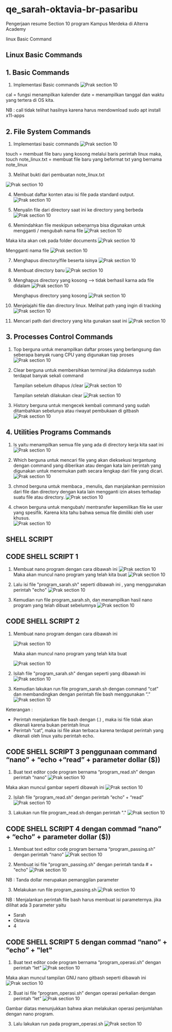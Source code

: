 # qe_sarah-oktavia-br-pasaribu

Pengerjaan resume Section 10 program Kampus Merdeka di Alterra Academy

linux Basic Command

## Linux Basic Commands

## 1. Basic Commands

1. Implementasi Basic commands
   <img src="assets/1.PNG" alt="Prak section 10" title="Jawaban Prak Section 10">

cal = fungsi menampilkan kalender
date = menampilkan tanggal dan waktu yang tertera di OS kita.

NB : call tidak telihat hasilnya karena harus mendownload sudo apt install x11-apps

## 2. File System Commands

1. Implementasi basic commands
   <img src="assets/2.PNG" alt="Prak section 10" title="Jawaban Prak Section 10">

touch = membuat file baru yang kosong melalui baris perintah linux
maka, touch note_linux.txt = membuat file baru yang beformat txt yang bernama note_linux

3. Melihat bukti dari pembuatan note_linux.txt

<img src="assets/3.PNG" alt="Prak section 10" title="Jawaban Prak Section 10">

4. Membuat daftar konten atau isi file pada standard output.
   <img src="assets/4.PNG" alt="Prak section 10" title="Jawaban Prak Section 10">

5. Menyalin file dari directory saat ini ke directory yang berbeda
   <img src="assets/5.PNG" alt="Prak section 10" title="Jawaban Prak Section 10">

6. Memindahkan file meskipun sebenarnya bisa digunakan untuk mengganti / mengubah nama file
   <img src="assets/6.PNG" alt="Prak section 10" title="Jawaban Prak Section 10">

Maka kita akan cek pada folder documents
<img src="assets/7.PNG" alt="Prak section 10" title="Jawaban Prak Section 10">

Mengganti nama file
<img src="assets/8.PNG" alt="Prak section 10" title="Jawaban Prak Section 10">

7. Menghapus directory/file beserta isinya
   <img src="assets/9.PNG" alt="Prak section 10" title="Jawaban Prak Section 10">

8. Membuat directory baru
   <img src="assets/10.PNG" alt="Prak section 10" title="Jawaban Prak Section 10">

9. Menghapus directory yang kosong --> tidak berhasil karna ada file didalam
   <img src="assets/11.PNG" alt="Prak section 10" title="Jawaban Prak Section 10">

   Menghapus directory yang kosong
   <img src="assets/12.PNG" alt="Prak section 10" title="Jawaban Prak Section 10">

10. Menjelajahi file dan directory linux. Melihat path yang ingin di tracking
    <img src="assets/13.PNG" alt="Prak section 10" title="Jawaban Prak Section 10">

11. Mencari path dari directory yang kita gunakan saat ini
    <img src="assets/14.PNG" alt="Prak section 10" title="Jawaban Prak Section 10">

## 3. Processes Control Commands

1. Top berguna untuk menampilkan daftar proses yang berlangsung dan seberapa banyak ruang CPU yang digunakan tiap proses
   <img src="assets/15.PNG" alt="Prak section 10" title="Jawaban Prak Section 10">

2. Clear berguna untuk membersihkan terminal jika didalamnya sudah terdapat banyak sekali command

   Tampilan sebelum dihapus /clear
   <img src="assets/16.PNG" alt="Prak section 10" title="Jawaban Prak Section 10">

   Tampilan setelah dilakukan clear
   <img src="assets/17.PNG" alt="Prak section 10" title="Jawaban Prak Section 10">

3. History berguna untuk mengecek kembali command yang sudah ditambahkan sebelunya atau riwayat pembukaan di gitbash
   <img src="assets/18.PNG" alt="Prak section 10" title="Jawaban Prak Section 10">

## 4. Utilities Programs Commands

1. ls yaitu menampilkan semua file yang ada di directory kerja kita saat ini
   <img src="assets/19.PNG" alt="Prak section 10" title="Jawaban Prak Section 10">

2. Which berguna untuk mencari file yang akan dieksekusi tergantung dengan command yang diberikan atau dengan kata lain perintah yang digunakan untuk menemukan path secara lengkap dari file yang dicari.
   <img src="assets/20.PNG" alt="Prak section 10" title="Jawaban Prak Section 10">

3. chmod berguna untuk membaca , menulis, dan manjalankan permission dari file dan directory dengan kata lain mengganti izin akses terhadap suatu file atau directory.
   <img src="assets/21.PNG" alt="Prak section 10" title="Jawaban Prak Section 10">

4. chwon berguna untuk mengubah/ mentransfer kepemilikan file ke user yang spesifik. Karena kita tahu bahwa semua file dimiliki oleh user khusus.  
   <img src="assets/22.PNG" alt="Prak section 10" title="Jawaban Prak Section 10">

## SHELL SCRIPT

## CODE SHELL SCRIPT 1

1. Membuat nano program dengan cara dibawah ini
   <img src="assets/23.PNG" alt="Prak section 10" title="Jawaban Prak Section 10">
   Maka akan muncul nano program yang telah kita buat
   <img src="assets/24.PNG" alt="Prak section 10" title="Jawaban Prak Section 10">

2. Lalu isi file "program_sarah.sh" seperti dibawah ini , yang menggunakan perintah "echo"
   <img src="assets/25.PNG" alt="Prak section 10" title="Jawaban Prak Section 10">

3. Kemudian run file program_sarah.sh, dan menampilkan hasil nano program yang telah dibuat sebelumnya
   <img src="assets/26.PNG" alt="Prak section 10" title="Jawaban Prak Section 10">

## CODE SHELL SCRIPT 2

1. Membuat nano program dengan cara dibawah ini

   <img src="assets/23.PNG" alt="Prak section 10" title="Jawaban Prak Section 10">

   Maka akan muncul nano program yang telah kita buat

   <img src="assets/24.PNG" alt="Prak section 10" title="Jawaban Prak Section 10">

2. Isilah file "program_sarah.sh" dengan seperti yang dibawah ini
   <img src="assets/27.PNG" alt="Prak section 10" title="Jawaban Prak Section 10">

3. Kemudian lakukan run file program_sarah.sh dengan command “cat” dan membandingkan dengan perintah file bash menggunakan ”.”
   <img src="assets/28.PNG" alt="Prak section 10" title="Jawaban Prak Section 10">

Keterangan :

- Perintah menjalankan file bash dengan (.) , maka isi file tidak akan dikenali karena bukan perintah linux
- Perintah “cat”, maka isi file akan terbaca karena terdapat perintah yang dikenali oleh linux yaitu perintah echo.

## CODE SHELL SCRIPT 3 penggunaan command “nano” + “echo +“read” + parameter dollar ($))

1. Buat text editor code program bernama “program_read.sh” dengan perintah “nano”
   <img src="assets/29.PNG" alt="Prak section 10" title="Jawaban Prak Section 10">

Maka akan muncul gambar seperti dibawah ini
<img src="assets/30.PNG" alt="Prak section 10" title="Jawaban Prak Section 10">

2. Isilah file “program_read.sh” dengan perintah “echo” + “read”
   <img src="assets/31.PNG" alt="Prak section 10" title="Jawaban Prak Section 10">

3. Lakukan run file program_read.sh dengan perintah "."
   <img src="assets/32.PNG" alt="Prak section 10" title="Jawaban Prak Section 10">

## CODE SHELL SCRIPT 4 dengan commad “nano” + “echo” + parameter dollar ($))

1. Membuat text editor code program bernama “program_passing.sh” dengan perintah “nano”
   <img src="assets/33.PNG" alt="Prak section 10" title="Jawaban Prak Section 10">

2. Membuat isi file "program_passing.sh" dengan perintah tanda # + "echo"
   <img src="assets/35.PNG" alt="Prak section 10" title="Jawaban Prak Section 10">

NB : Tanda dollar merupakan pemanggilan parameter

3. Melakukan run file program_passing.sh
   <img src="assets/36.PNG" alt="Prak section 10" title="Jawaban Prak Section 10">

NB : Menjalankan perintah file bash harus membuat isi parameternya. jika dilihat ada 3 parameter yaitu

- Sarah
- Oktavia
- 4

## CODE SHELL SCRIPT 5 dengan commad “nano” + “echo” + "let"

1. Buat text editor code program bernama “program_operasi.sh” dengan perintah “let”
   <img src="assets/37.PNG" alt="Prak section 10" title="Jawaban Prak Section 10">

Maka akan muncul tampilan GNU nano gitbash seperti dibawah ini
<img src="assets/38.PNG" alt="Prak section 10" title="Jawaban Prak Section 10">

2. Buat isi file “program_operasi.sh” dengan operasi perkalian dengan perintah “let”
   <img src="assets/39.PNG" alt="Prak section 10" title="Jawaban Prak Section 10">

Gambar diatas menunjukkan bahwa akan melakukan operasi penjumlahan dengan nano program.

3. Lalu lakukan run pada program_operasi.sh
   <img src="assets/40.PNG" alt="Prak section 10" title="Jawaban Prak Section 10">
